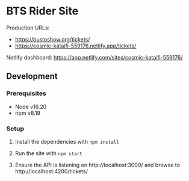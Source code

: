 # BTS Rider Site

Production URLs:

* https://bustoshow.org/tickets/
* https://cosmic-kataifi-559176.netlify.app/tickets/

Netlify dashboard: https://app.netlify.com/sites/cosmic-kataifi-559176/

## Development

### Prerequisites

* Node v16.20
* npm v8.19

### Setup

1. Install the dependencies with `npm install`

2. Run the site with `npm start`

3. Ensure the API is listening on http://localhost:3000/ and browse to
   http://localhost:4200/tickets/
